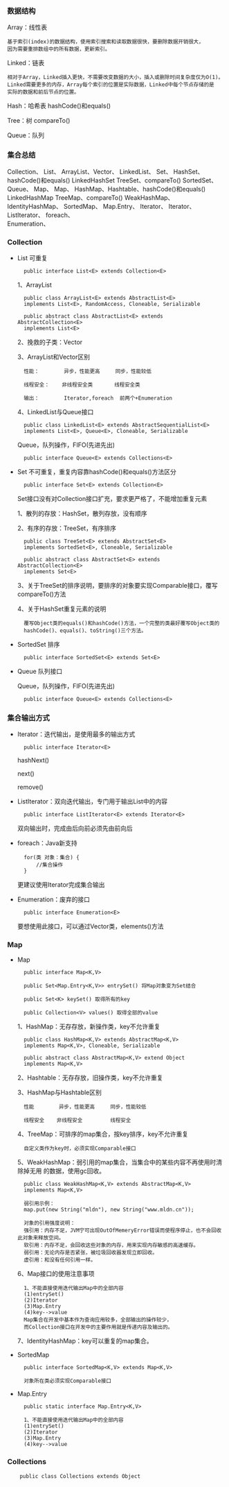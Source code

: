 
### 数据结构

Array：线性表
    
    基于索引(index)的数据结构，使用索引搜索和读取数据很快，要删除数据开销很大，
    因为需要重排数组中的所有数据，更新索引。

Linked：链表

    相对于Array，Linked插入更快，不需要改变数据的大小，插入或删除时间复杂度仅为O(1)。
    Linked需要更多的内存，Array每个索引的位置是实际数据，Linked中每个节点存储的是
    实际的数据和前后节点的位置。

Hash：哈希表 hashCode()和equals()

Tree：树 compareTo()

Queue：队列


### 集合总结

Collection、
    List、
        ArrayList、Vector、
        LinkedList、
    Set、
        HashSet、hashCode()和equals()
        LinkedHashSet
        TreeSet、compareTo()
    SortedSet、
    Queue、
Map、
    Map、
        HashMap、Hashtable、hashCode()和equals()
        LinkedHashMap
        TreeMap、compareTo()
        WeakHashMap、
        IdentityHashMap、
    SortedMap、
    Map.Entry、
Iterator、
    Iterator、
        ListIterator、
    foreach、    
    Enumeration、


### Collection

- List 可重复

        public interface List<E> extends Collection<E>
    
    1、ArrayList
    
        public class ArrayList<E> extends AbstractList<E>
        implements List<E>, RandomAccess, Cloneable, Serializable
    
        public abstract class AbstractList<E> extends AbstractCollection<E>
        implements List<E>
    
    2、挽救的子类：Vector
    
    3、ArrayList和Vector区别
    
        性能：        异步，性能更高     同步，性能较低
    
        线程安全：    非线程安全类       线程安全类
    
        输出：        Iterator,foreach  前两个+Enumeration
    
    4、LinkedList与Queue接口
     
        public class LinkedList<E> extends AbstractSequentialList<E>
        implements List<E>, Queue<E>, Cloneable, Serializable
    
    Queue，队列操作，FIFO(先进先出)
    
        public interface Queue<E> extends Collections<E>
 
- Set 不可重复，重复内容靠hashCode()和equals()方法区分

        public interface Set<E> extends Collection<E>
    
    Set接口没有对Collection接口扩充，要求更严格了，不能增加重复元素
    
    1、散列的存放：HashSet，散列存放，没有顺序
    
    2、有序的存放：TreeSet，有序排序
    
        public class TreeSet<E> extends AbstractSet<E>
        implements SortedSet<E>, Cloneable, Serializable
    
        public abstract class AbstractSet<E> extends AbstractCollection<E>
        implements Set<E>
    
    3、关于TreeSet的排序说明，要排序的对象要实现Comparable接口，覆写
    compareTo()方法
    
    4、关于HashSet重复元素的说明
    
        覆写Object类的equals()和hashCode()方法，一个完整的类最好覆写Object类的
        hashCode()、equals()、toString()三个方法。
        
- SortedSet 排序

        public interface SortedSet<E> extends Set<E>

- Queue 队列接口

     Queue，队列操作，FIFO(先进先出)
        
        public interface Queue<E> extends Collections<E>


### 集合输出方式

- Iterator：迭代输出，是使用最多的输出方式
        
        public interface Iterator<E>
    
    hashNext()
    
    next()
    
    remove()
    
- ListIterator：双向迭代输出，专门用于输出List中的内容

        public interface ListIterator<E> extends Iterator<E>
        
    双向输出时，完成由后向前必须先由前向后

- foreach：Java新支持
        
        for(类 对象：集合) {
            //集合操作
        }
    
    更建议使用Iterator完成集合输出
    
- Enumeration：废弃的接口

        public interface Enumeration<E>
        
    要想使用此接口，可以通过Vector类，elements()方法
    
    
### Map

- Map

        public interface Map<K,V>
        
        public Set<Map.Entry<K,V>> entrySet() 将Map对象变为Set结合
        
        public Set<K> keySet() 取得所有的key
        
        public Collection<V> values() 取得全部的value
        
    1、HashMap：无存存放，新操作类，key不允许重复
        
        public class HashMap<K,V> extends AbstractMap<K,V>
        implements Map<K,V>, Cloneable, Serializable
        
        public abstract class AbstractMap<K,V> extend Object
        implements Map<K,V>
        
    2、Hashtable：无存存放，旧操作类，key不允许重复
    
    3、HashMap与Hashtable区别
    
        性能        异步，性能更高     同步，性能较低
        
        线程安全    非线程安全         线程安全

    4、TreeMap：可排序的map集合，按key排序，key不允许重复
    
        自定义类作为key时，必须实现Comparable接口

    5、WeakHashMap：弱引用的map集合，当集合中的某些内容不再使用时清除掉无用
    的数据，使用gc回收。
        
        public class WeakHashMap<K,V> extends AbstractMap<K,V>
        implements Map<K,V>
        
        弱引用示例：
        map.put(new String("mldn"), new String("www.mldn.cn"));
        
        对象的引用强度说明：
        强引用：内存不足，JVM宁可出现OutOfMemeryError错误而使程序停止，也不会回收此对象来释放空间。
        软引用：内存不足，会回收这些对象的内存，用来实现内存敏感的高速缓存。
        弱引用：无论内存是否紧张，被垃圾回收器发现立即回收。
        虚引用：和没有任何引用一样。
    
    6、Map接口的使用注意事项
        
        1、不能直接使用迭代输出Map中的全部内容
        (1)entrySet()
        (2)Iterator
        (3)Map.Entry
        (4)key-->value
        Map集合在开发中基本作为查询应用较多，全部输出的操作较少，
        而Collection接口在开发中的主要作用就是传递内容及输出的。

    7、IdentityHashMap：key可以重复的map集合。
    
- SortedMap
    
        public interface SortedMap<K,V> extends Map<K,V>
        
        对象所在类必须实现Comparable接口
      
- Map.Entry
        
        public static interface Map.Entry<K,V>
        
        1、不能直接使用迭代输出Map中的全部内容
        (1)entrySet()
        (2)Iterator
        (3)Map.Entry
        (4)key-->value
        
### Collections

        public class Collections extends Object
        
    

        
        